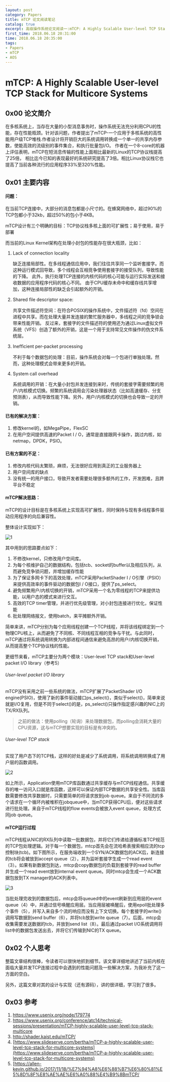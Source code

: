 ```yaml
---
layout: post
category: Papers
title: mTCP 论文阅读笔记
catalog: true
excerpt: 高级操作系统论文阅读一:mTCP: A Highly Scalable User-level TCP Stack for Multicore Systems,论文简介、内容以及个人思考。
first_time: 2018.06.18 20:31:00
time: 2018.06.18 20:35:00
tags:
- Papers
- mTCP
- AOS
---
```




# mTCP: A Highly Scalable User-level TCP Stack for Multicore Systems

## 0x00 论文简介

在多核系统上，当存在大量的小型消息事务时，操作系统无法充分利用CPU的性能，存在性能瓶颈。针对该问题，作者提出了mTCP-一个应用于多核系统的高性能用户级TCP堆栈.作者设计将开销巨大的系统调用转换成一个单一的共享内存参数，使能高效的流级别的事件集合，和执行批量包I/O。 作者在一个8-core的机器上评估表明，mTCP在短消息传输的性能上面相比最新的Linux的TCP协议栈提高了25倍， 相比迄今已知的表现最好的系统研究提高了3倍。相比Linux协议栈它也提高了当前各种流行的应用程序33%至320%性能。

## 0x01 主要内容

#### 问题：

在当前TCP连接中，大部分的消息包都是小尺寸的。在蜂窝网络中，超过90%的TCP包都小于32kb，超过50%的包小于4KB。

 mTCP设计有三个明确的目标：TCP协议栈多核上面的可扩展性；易于使用，易于部署

而当前的Linux Kernel架构在处理小封包的性能存在很大瓶颈，比如：

1. Lack of connection locality

   缺乏连接局部性。在多线程通信应用中，我们往往共享同一个监听套接字。而这种运行模式回导致，多个线程会互相竞争使用套接字的接受队列，导致性能的下降。 此外，执行处理TCP连接的内核代码的核心可能与运行实际发送和接收数据的应用程序代码的核心不同。 由于CPU缓存未命中和缓存线共享增加，这种连接局部性的缺乏会引起额外的开销。

2. Shared ﬁle descriptor space:

   共享文件描述符空间：在符合POSIX的操作系统中，文件描述符（fd）空间在进程中共享。而在处理大量并发连接的繁忙服务器中，多线程之间的竞争锁会带来性能开销。 反过来，套接字的文件描述符的使用还为通过Linux虚拟文件系统（VFS）创造了额外的开销，这是一个用于支持常见文件操作的伪文件系统层。 

3. Inefﬁcient per-packet processing

   不利于每个数据包的处理：目前，操作系统会对每一个包进行单独处理。然而，这种处理模式会带来更多的开销。

4. System call overhead

   系统调用的开销：在大量小封包并发连接到来时，传统的套接字需要频繁的用户/内核模式切换。频繁的系统调用会污染处理器状态（比如高速缓存、分支预测表），从而导致性能下降。另外，用户/内核模式的切换也会导致一定的开销。

#### 已有的解决方案：

1. 修改kernel的，如MegaPipe，FlexSC
2. 在用户空间提供高速的Packet I / O，通常是直接跟网卡操作，跳过内核，如netmap，DPDK，PSIO。

#### 已有方案的不足：

1. 修改内核代码太繁琐，麻烦，无法很好应用到真正的工业服务器上
2. 用户空间库的缺点
3. 没有统一的用户接口，导致开发者需要处理很多额外的工作，开发困难，且跨平台不稳定

#### mTCP解决思路：

mTCP的设计目标是在多核系统上实现高可扩展性，同时保持与现有多线程事件驱动应用程序的向后兼容性。

整体设计实现如下：

![1](/Users/moxiaoxi/Desktop/AOS_Paper_reading/mTCP/pic/1.png)

其中用到的思路要点如下：

1. 不修改kernel，只修改用户空间库。
2. 为每个核维护自己的数据结构，包括tcb、socket的buffer以及相应队列，从而避免竞争锁问题，并增加缓存性能
3. 为了保证多网卡下的高效处理，mTCP采用PacketShader I / O引擎（PSIO）来提供高效率的事件驱动的数据包I / O接口，提供了ps_select。
4. 避免频繁用户/内核切换的开销，mTCP采用一个名为零线程的TCP来提供功能，以用户态的模式来进行交互。
5. 高效的TCP timer管理，并进行优先级管理，对小封包连接进行优化，保证性能
6. 批处理网络报文，使用batch，来平摊额外开销。

简单来讲，mTCP分别为每个应用线程创建一个TCP线程，并将该线程绑定到一个物理CPU核上，从而避免了不同核、不同线程互相的竞争与干扰。与此同时，mTCP通过将系统调用转换为内部进程间通信来避免高昂的用户/内核切换开销，从而提高整个TCP协议栈的性能。

更细节来看，mTCP主要分为两个模块：User-level TCP stack和User-level packet I/O library（参考5）

###### User-level packet I/O library

mTCP没有采用之前一些系统的做法，mTCP扩展了PacketShader I/O engine(PSIO)，使用了新的事件驱动接口ps_select()，类似于select()，简单来说就是I/O复用，但是不同于select()的是，ps_select()只操作指定感兴趣的NIC上的TX/RX队列。

> 之前的做法：使用polling（轮询）来处理数据包，而polling会消耗大量的CPU资源，这与mTCP想要实现的目标是有冲突的。



###### User-level TCP stack

实现了用户态下的TCP栈，这样的好处是减少了系统调用，将系统调用转换成了用户层的函数调用。

![2](/Users/moxiaoxi/Desktop/AOS_Paper_reading/mTCP/pic/2.png)

如上所示，Application使用mTCP库函数通过共享缓存与mTCP线程通信。共享缓存的唯一访问入口就是库函数，这样可以保证内部TCP数据的共享安全性。当库函数需要修改共享数据时，只需要简单的将请求放到job queue。来自于不同流的多个请求在一个循环内被堆积在jobqueue中，当mTCP获得CPU后，便对这些请求进行批处理。来自于mTCP线程的flow events会被放入event queue，处理方式同job queue。

#### mTCP运行过程

mTCP线程从NIC的RX队列中读取一批数据包，并将它们传递给遵循标准TCP规范的TCP包处理逻辑。对于每一个数据包，mtcp首先会在流哈希表搜索相应流的tcp控制块(tcb)。如下图所示，在服务端收到一个SYN/ACK数据包的ACK后，新连接的tcb将会被放到accept queue（2），并为监听套接字生成一个read event（3）。如果有新数据包到达，mtcp会copy数据包的负载到套接字的read buffer并生成一个read event放到internal event queue。同时mtcp会生成一个ACK数据包放到TX manager的ACK列表中。

![3](/Users/moxiaoxi/Desktop/AOS_Paper_reading/mTCP/pic/3.png)

当批处理完收到的数据包后，mtcp会将queued中的event刷新到应用层的event queue（4）中，并通过信号唤醒应用层。当应用层被唤醒后，使用epoll批处理多个事件（5），并写入来自多个流的响应而没有上下文切换。每个套接字的write()调用写数据到send buffer（6），并将tcb放到write queue（7）。后面，mtcp会收集需要发送数据的tcb，并放到send list（8）。最后通过packet I/O系统调用将list中的数据包发送出去，并将它们传输到NIC的TX queue。



## 0x02 个人思考

整篇文章结构很棒，令读者可以很快地抓到细节。该文章详细地讲述了当前内核在面临大量并发TCP连接过程中会遇到的性能问题及一些解决方案，为我补充了这一方面的空白。

另外，这篇文章对其的设计与实现（还有源码），讲的很详细，学习到了很多。



## 0x03 参考

1. https://www.usenix.org/node/179774
2. https://www.usenix.org/conference/atc14/technical-sessions/presentation/mTCP-highly-scalable-user-level-tcp-stack-multicore
3. http://shader.kaist.edu/mTCP/
4. [https://www.slideserve.com/bertha/mTCP-a-highly-scalable-user-level-tcp-stack-for-multicore-systems](https://www.slideserve.com/bertha/mTCP-a-highly-scalable-user-level-tcp-stack-for-multicore-systems)
5. [https://allen-kevin.github.io/2017/11/18/%E7%94%A8%E6%88%B7%E6%80%81%E5%8D%8F%E8%AE%AE%E6%A0%88%E4%B9%8BmTCP/

